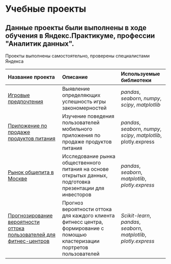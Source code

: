 # Учебные проекты 

## Данные проекты были выполнены в ходе обучения в Яндекс.Практикуме, профессии "Аналитик данных".

Проекты выполнены самостоятельно, проверены специалистами Яндекса

| Название проекта | Описание | Используемые библиотеки | 
| :---------------------- | :---------------------- | :---------------------- |
| [Игровые предпочтения](1_project_games) | Выявление определяющих успешность игры закономерностей| *pandas*, *seaborn*, *numpy*, *scipy*, *matplotlib* |
| [Приложение по продаже продуктов питания](2_food_market) |  Изучение поведения пользователей мобильного приложения по продаже продуктов питания| *pandas*, *seaborn*, *numpy*, *scipy*, *matplotlib*, plotly.express |
| [Рынок общепита в Москве](3_public_catering) |  Исследование рынка общественного питания на основе открытых данных, подготовка презентации для инвесторов| *pandas*, *seaborn*, *matplotlib*, *plotly.express* |
| [Прогнозирование вероятности оттока пользователей для фитнес-центров](4_Fitness_prediction) |  Прогноз вероятности оттока для каждого клиента фитнесс центра, формирование с помощью кластеризации портретов пользователей| *Scikit-learn*, *pandas*, *seaborn*, *matplotlib*, *plotly.express* |
